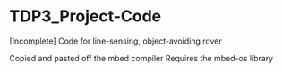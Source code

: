 # TDP3_Project-Code
[Incomplete] Code for line-sensing, object-avoiding rover

Copied and pasted off the mbed compiler
Requires the mbed-os library
